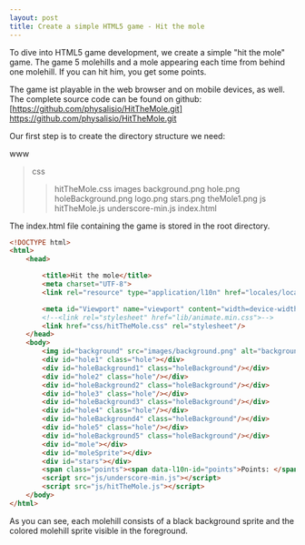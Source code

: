```yaml
---
layout: post
title: Create a simple HTML5 game - Hit the mole
---
```


To dive into HTML5 game development, we create a simple "hit the mole" game. The game 5 molehills and a mole appearing each time from behind one molehill. If you can hit him, you get some points.


The game ist playable in the web browser and on mobile devices, as well. The complete source code can be found on github: [https://github.com/physalisio/HitTheMole.git] https://github.com/physalisio/HitTheMole.git

Our first step is to create the directory structure we need:

www
>css
>>hitTheMole.css
>images
>>background.png
>>hole.png
>>holeBackground.png
>>logo.png
>>stars.png
>>theMole1.png
>js
>>hitTheMole.js
>>underscore-min.js
>index.html

The index.html file containing the game is stored in the root directory.


```html
<!DOCTYPE html>
<html>
    <head>

        <title>Hit the mole</title>
        <meta charset="UTF-8">
        <link rel="resource" type="application/l10n" href="locales/locales.ini" />

        <meta id="Viewport" name="viewport" content="width=device-width,initial-scale=1.0, maximum-scale=1.0, minimum-scale=1.0">
        <!--<link rel="stylesheet" href="lib/animate.min.css">-->
        <link href="css/hitTheMole.css" rel="stylesheet"/>
    </head>
    <body>
        <img id="background" src="images/background.png" alt="background"/>
        <div id="hole1" class="hole"></div>
        <div id="holeBackground1" class="holeBackground"/></div>
        <div id="hole2" class="hole"/></div>
        <div id="holeBackground2" class="holeBackground"/></div>
        <div id="hole3" class="hole"/></div>
        <div id="holeBackground3" class="holeBackground"/></div>
        <div id="hole4" class="hole"/></div>
        <div id="holeBackground4" class="holeBackground"/></div>
        <div id="hole5" class="hole"/></div>
        <div id="holeBackground5" class="holeBackground"/></div>
        <div id="mole"></div>
        <div id="moleSprite"></div>
        <div id="stars"></div>
        <span class="points"><span data-l10n-id="points">Points: </span><span id="points">0</span></span>
        <script src="js/underscore-min.js"></script>
        <script src="js/hitTheMole.js"></script>
    </body>
</html>

```

As you can see, each molehill consists of a black background sprite and the colored molehill sprite visible in the foreground. 
